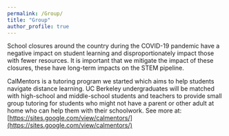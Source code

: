 ```yaml
---
permalink: /Group/
title: "Group"
author_profile: true
---
```


School closures around the country during the COVID-19 pandemic have a negative impact on student learning and disproportionately impact those with fewer resources. It is important that we mitigate the impact of these closures, these have long-term impacts on the STEM pipeline.

CalMentors is a tutoring program we started which aims to help students navigate distance learning. UC Berkeley undergraduates will be matched with high-school and middle-school students and teachers to provide small group tutoring for students who might not have a parent or other adult at home who can help them with their schoolwork. See more at: [https://sites.google.com/view/calmentors/](https://sites.google.com/view/calmentors/)